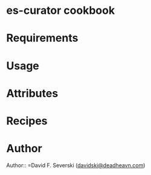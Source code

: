 # es-curator cookbook

# Requirements

# Usage

# Attributes

# Recipes

# Author

Author:: =David F. Severski (<davidski@deadheavn.com>)
